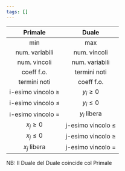 ```yaml
---
tags: []
---
```

| Primale | Duale |
| :--: | :--: |
| min | max |
| num. variabili | num. vincoli |
| num. vincoli | num. variabili |
| coeff f.o. | termini noti |
| termini noti | coeff f.o. |
| i-esimo vincolo $\geq$ | $y_{i}\geq0$ |
| i-esimo vincolo $\leq$ | $y_{i}\leq 0$ |
| i-esimo vincolo $=$ | $y_{i}$ libera |
| $x_{j}\geq 0$ | j-esimo vincolo $\leq$ |
| $x_{j}\leq 0$ | j-esimo vincolo $\geq$ |
| $x_{j}$ libera | j-esimo vincolo $=$ |
NB: Il Duale del Duale coincide col Primale